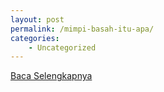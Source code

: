 ```yaml
---
layout: post
permalink: /mimpi-basah-itu-apa/
categories:
    - Uncategorized
---
```


[Baca Selengkapnya](/01)